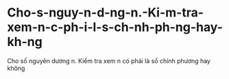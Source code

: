 # Cho-s-nguy-n-d-ng-n.-Ki-m-tra-xem-n-c-ph-i-l-s-ch-nh-ph-ng-hay-kh-ng
Cho số nguyên dương n. Kiểm tra xem n có phải là số chính phương hay không
